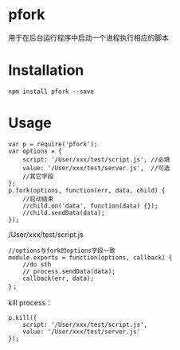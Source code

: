 # pfork
用于在后台运行程序中启动一个进程执行相应的脚本

# Installation

	npm install pfork --save
	
# Usage
	var p = require('pfork');
	var options = {
		script: '/User/xxx/test/script.js', //必填
		value: '/User/xxx/test/server.js',  //可选
		//其它字段
	};
	p.fork(options, function(err, data, child) {
		//启动结束
		//child.on('data', function(data) {});
		//child.sendData(data);
	});
	
/User/xxx/test/script.js

	//options与fork的options字段一致
	module.exports = function(options, callback) {
		//do sth
		// process.sendData(data);
		callback(err, data);
	}；
	
kill process：

	p.kill({
		script: '/User/xxx/test/script.js',
		value: '/User/xxx/test/server.js'
	});